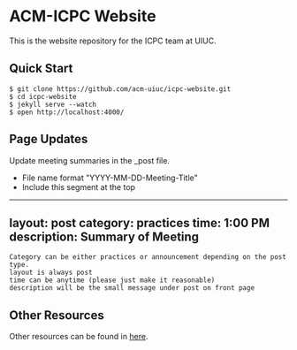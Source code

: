 # ACM-ICPC Website
This is the website repository for the ICPC team at UIUC.

## Quick Start
<pre><code>$ git clone https://github.com/acm-uiuc/icpc-website.git
$ cd icpc-website
$ jekyll serve --watch
$ open http://localhost:4000/</code></pre>

## Page Updates
Update meeting summaries in the _post file.
- File name format  "YYYY-MM-DD-Meeting-Title" 
- Include this segment at the top
---
layout: post
category: practices
time: 1:00 PM
description: Summary of Meeting 
---
	Category can be either practices or announcement depending on the post type.
	layout is always post
	time can be anytime (please just make it reasonable)
	description will be the small message under post on front page

## Other Resources
Other resources can be found in [here](https://docs.google.com/presentation/d/1S6Cn7opfmwvdXv_hj0epf-f2VVPMVOSjQPr48xtk6Oc/edit#slide=id.g334dc67db_00).


